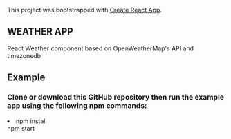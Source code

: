 This project was bootstrapped with [Create React App](https://github.com/facebook/create-react-app).

## WEATHER APP
 
 React Weather component based on OpenWeatherMap's API and timezonedb

## Example

### Clone or download this GitHub repository then run the example app using the following npm commands:

<li>npm instal</li>
npm start
